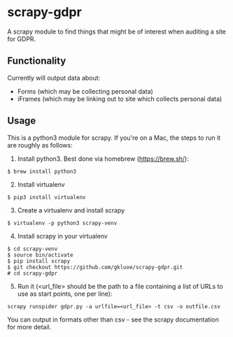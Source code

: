 # scrapy-gdpr
A scrapy module to find things that might be of interest when auditing a site for GDPR.

## Functionality
Currently will output data about:

* Forms (which may be collecting personal data)
* iFrames (which may be linking out to site which collects personal data)

## Usage
This is a python3 module for scrapy. If you're on a Mac, the steps to run it are roughly as follows:

1. Install python3. Best done via homebrew (https://brew.sh/):
```
$ brew install python3
```

2. Install virtualenv
```
$ pip3 install virtualenv
```

3. Create a virtualenv and install scrapy
```
$ virtualenv -p python3 scrapy-venv
```

4. Install scrapy in your virtualenv
```
$ cd scrapy-venv
$ source bin/activate
$ pip install scrapy
$ git checkout https://github.com/gkluoe/scrapy-gdpr.git
# cd scrapy-gdpr
```

5. Run it (<url_file> should be the path to a file containing a list of URLs to use as start points, one per line):
```
scrapy runspider gdpr.py -a urlfile=<url_file> -t csv -o outfile.csv
```

You can output in formats other than csv - see the scrapy documentation for more detail.
